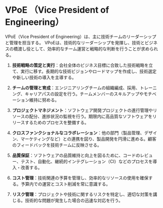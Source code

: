 # VPoE （Vice President of Engineering）

VPoE（Vice President of Engineering）は、主に技術チームのリーダーシップと管理を担当する。
VPoEは、技術的なリーダーシップを発揮し、技術とビジネスの橋渡し役として、効率的なチーム運営と戦略的な判断を行うことが求められる。

1. **技術戦略の策定と実行**：会社全体のビジネス目標に合致した技術戦略を立て、実行に移す。長期的な技術ビジョンやロードマップを作成し、技術選定や新しい技術の導入を主導する。

2. **チームの管理と育成**：エンジニアリングチームの組織編成、採用、トレーニング、キャリアパスの設定を行う。チームメンバーのスキルアップやモチベーション維持に努める。

3. **プロジェクトマネジメント**：ソフトウェア開発プロジェクトの進行管理やリソースの配分、進捗状況の監視を行う。期限内に高品質なソフトウェアをリリースするためのプロセスを整備する。

4. **クロスファンクショナルなコラボレーション**：他の部門（製品管理、デザイン、マーケティングなど）との連携を図り、製品開発を円滑に進める。顧客のフィードバックを技術チームに反映させる。

5. **品質保証**：ソフトウェアの品質維持と向上を図るために、コードのレビュー、テスト、自動化、継続的インテグレーション（CI）などのプロセスを導入・改善する。

6. **コスト管理**：技術関連の予算を管理し、効率的なリソースの使用を確保する。予算内での運営とコスト削減を常に意識する。

7. **リスク管理**：プロジェクトや技術に関するリスクを特定し、適切な対策を講じる。技術的な問題が発生した場合の迅速な対応を行う。
